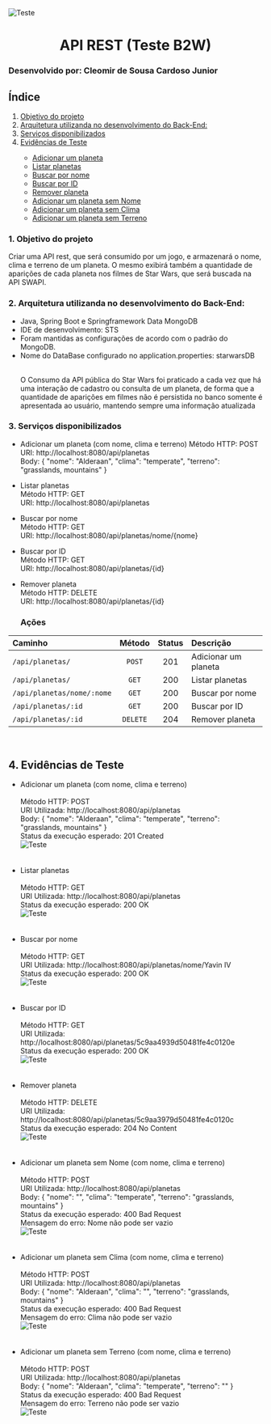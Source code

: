 <img src="/docs/Star-Wars-Logo-9.png" alt="Teste" style="max-width:100%;">

<h1 align="center">API REST (Teste B2W)</h1>
<h3>Desenvolvido por: Cleomir de Sousa Cardoso Junior</h3>

<h2>Índice</h2>
<ol>
  <li><a href="#Objetivo">Objetivo do projeto</a></li>
  <li><a href="#Arquitetura">Arquitetura utilizanda no desenvolvimento do  Back-End:</a></li>
  <li><a href="#Serviços">Serviços disponibilizados</a></li>
  <li><a href="#Evidências">Evidências de Teste</a></li>
  <ul>
	<li><a href="#Adicionar">Adicionar um planeta</a></li>
	<li><a href="#Listar">Listar planetas</a></li>
	<li><a href="#BuscarNome">Buscar por nome</a></li>
	<li><a href="#BuscarID">Buscar por ID</a></li>
	<li><a href="#Remover">Remover planeta</a></li>
	<li><a href="#AdicionarSemNome">Adicionar um planeta sem Nome</a></li>
	<li><a href="#AdicionarSemClima">Adicionar um planeta sem Clima</a></li>
	<li><a href="#AdicionarSemTerreno">Adicionar um planeta sem Terreno</a></li>
  </ul>
</ol>

<h3><a name="Objetivo">1. Objetivo do projeto</a></h3>
<p>Criar uma API rest, que será consumido por um jogo, e armazenará o nome, clima e terreno de um planeta. O mesmo exibirá também a quantidade de aparições de cada planeta nos filmes de Star Wars, que será buscada na API SWAPI.</p>

<h3><a name="Arquitetura">2. Arquitetura utilizanda no desenvolvimento do  Back-End:</a></h3>

<ul>
  <li>Java, Spring Boot e Springframework Data MongoDB</li>

  <li>IDE de desenvolvimento: STS</li>

<li>Foram mantidas as configurações de acordo com o padrão do MongoDB.</li>
<li>Nome do DataBase configurado no application.properties: starwarsDB</li>
<br/>
<p>O Consumo da API pública do Star Wars foi praticado a cada vez que há uma interação de cadastro ou consulta de um planeta, de forma que a quantidade de aparições em filmes não é persistida no banco somente é apresentada ao usuário, mantendo sempre uma informação atualizada</p>
</ul>

<h3><a name="Serviços">3. Serviços disponibilizados</a></h3>

- Adicionar um planeta (com nome, clima e terreno)
        Método HTTP: POST<br/>
	URI:  http://localhost:8080/api/planetas<br/>
	Body: { "nome": "Alderaan", "clima": "temperate", "terreno": "grasslands, mountains" }<br/>

- Listar planetas<br/>
        Método HTTP: GET<br/>
	URI: http://localhost:8080/api/planetas<br/>

- Buscar por nome<br/>
        Método HTTP: GET<br/>
	URI: http://localhost:8080/api/planetas/nome/{nome}<br/>

- Buscar por ID<br/>
        Método HTTP: GET<br/>
	URI: http://localhost:8080/api/planetas/{id}<br/>

- Remover planeta<br/>
        Método HTTP: DELETE<br/>
	URI: http://localhost:8080/api/planetas/{id}<br/>
	
	<h3>Ações</h3>
	
<table>
<thead>
<tr>
<th align="left">Caminho</th>
<th align="center">Método</th>
<th align="center">Status</th>
<th align="left">Descrição</th>
</tr>
</thead>
<tbody>
<tr>
<td align="left"><code>/api/planetas/</code></td>
<td align="center"><code>POST</code></td>
<td align="center">201</td>
<td align="left">Adicionar um planeta</td>
</tr>
<tr>
<td align="left"><code>/api/planetas/</code></td>
<td align="center"><code>GET</code></td>
<td align="center">200</td>
<td align="left">Listar planetas</td>
</tr>
<tr>
<td align="left"><code>/api/planetas/nome/:nome</code></td>
<td align="center"><code>GET</code></td>
<td align="center">200</td>
<td align="left">Buscar por nome</td>
</tr>
<tr>
<td align="left"><code>/api/planetas/:id</code></td>
<td align="center"><code>GET</code></td>
<td align="center">200</td>
<td align="left">Buscar por ID</td>
</tr>
<tr>
<td align="left"><code>/api/planetas/:id</code></td>
<td align="center"><code>DELETE</code></td>
<td align="center">204</td>
<td align="left">Remover planeta</td>
</tr>
</tbody>
</table>

<br/>
	

<h2><a name="Evidências">4. Evidências de Teste</a></h2>


<ul>
	<li><a name="Adicionar"> Adicionar um planeta (com nome, clima e terreno)</a></li><br/>
Método HTTP: POST<br/>
URI Utilizada: http://localhost:8080/api/planetas<br/>
Body: { "nome": "Alderaan", "clima": "temperate", "terreno": "grasslands, mountains" }<br/>
Status da execução esperado: 201 Created<br/>

<img src="/docs/adicionar_planeta.PNG" alt="Teste" style="max-width:100%;">
<br/>
<br/>
<br/>

<li><a name="Listar">Listar planetas</a></li><br/>
        Método HTTP: GET<br/>
	URI Utilizada: http://localhost:8080/api/planetas<br/>
	Status da execução esperado: 200 OK<br/>
	

<img src="/docs/listar-planetas.PNG" alt="Teste" style="max-width:100%;">
<br/>
<br/>
<br/>

<li><a name="BuscarNome">Buscar por nome</a></li><br/>
        Método HTTP: GET<br/>
	URI Utilizada: http://localhost:8080/api/planetas/nome/Yavin IV<br/>
	Status da execução esperado: 200 OK<br/>
	
<img src="/docs/buscar-nome.PNG" alt="Teste" style="max-width:100%;">
<br/>	
<br/>	
<br/>	

<li><a name="BuscarID">Buscar por ID</a></li><br/>
        Método HTTP: GET<br/>
	URI Utilizada: http://localhost:8080/api/planetas/5c9aa4939d50481fe4c0120e<br/>
	Status da execução esperado: 200 OK<br/>
	
<img src="/docs/bucar-id.PNG" alt="Teste" style="max-width:100%;">
<br/>	
<br/>	
<br/>	

<li><a name="Remover">Remover planeta</a></li><br/>
        Método HTTP: DELETE<br/>
	URI Utilizada: http://localhost:8080/api/planetas/5c9aa3979d50481fe4c0120c<br/>
	Status da execução esperado: 204 No Content<br/>
	
<img src="/docs/remover-planeta.PNG" alt="Teste" style="max-width:100%;">
<br/>	
<br/>	
<br/>	

<li><a name="AdicionarSemNome">Adicionar um planeta sem Nome (com nome, clima e terreno)</a></li><br/>
Método HTTP: POST<br/>
URI Utilizada: http://localhost:8080/api/planetas<br/>
Body: { "nome": "", "clima": "temperate", "terreno": "grasslands, mountains" }<br/>
Status da execução esperado: 400 Bad Request<br/>
Mensagem do erro: Nome não pode ser vazio<br/>

<img src="/docs/inserir_sem_nome.PNG" alt="Teste" style="max-width:100%;">
<br/>	
<br/>	
<br/>	

<li><a name="AdicionarSemClima">Adicionar um planeta sem Clima (com nome, clima e terreno)</a></li><br/>
Método HTTP: POST<br/>
URI Utilizada: http://localhost:8080/api/planetas<br/>
Body: { "nome": "Alderaan", "clima": "", "terreno": "grasslands, mountains" }<br/>
Status da execução esperado: 400 Bad Request<br/>
Mensagem do erro: Clima não pode ser vazio<br/>

<img src="/docs/inserir_sem_clima.PNG" alt="Teste" style="max-width:100%;">
<br/>	
<br/>	
<br/>	

<li><a name="AdicionarSemTerreno">Adicionar um planeta sem Terreno (com nome, clima e terreno)</a></li><br/>
Método HTTP: POST<br/>
URI Utilizada: http://localhost:8080/api/planetas<br/>
Body: { "nome": "Alderaan", "clima": "temperate", "terreno": "" }<br/>
Status da execução esperado: 400 Bad Request<br/>
Mensagem do erro: Terreno não pode ser vazio<br/>

<img src="/docs/inserir_sem_terreno.PNG" alt="Teste" style="max-width:100%;">
</ul>